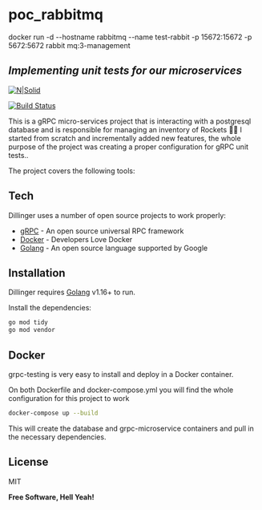 # poc_rabbitmq

docker run -d --hostname rabbitmq --name test-rabbit -p 15672:15672 -p 5672:5672 rabbit
mq:3-management
## _Implementing unit tests for our microservices_

[![N|Solid](https://cldup.com/dTxpPi9lDf.thumb.png)](https://nodesource.com/products/nsolid)

[![Build Status](https://travis-ci.org/joemccann/dillinger.svg?branch=master)](https://github.com/axtoneIO)

This is a gRPC micro-services project that is interacting with a postgresql database and is responsible for managing an inventory of Rockets 🚀🚀 I started from scratch and incrementally added new features, the whole purpose of the project was creating a proper configuration for gRPC unit tests..

The project covers the following tools:
## Tech

Dillinger uses a number of open source projects to work properly:

- [gRPC](https://grpc.io/) - An open source universal RPC framework
- [Docker](https://www.docker.com/) - Developers Love Docker
- [Golang](https://go.dev/) - An open source language supported by Google

## Installation

Dillinger requires [Golang](https://go.dev/dl/) v1.16+ to run.

Install the dependencies:

```sh
go mod tidy
go mod vendor
```
## Docker

grpc-testing is very easy to install and deploy in a Docker container.

On both Dockerfile and docker-compose.yml you will find the whole configuration
for this project to work

```sh
docker-compose up --build
```
This will create the database and grpc-microservice containers
and pull in the necessary dependencies.

## License

MIT

**Free Software, Hell Yeah!**
